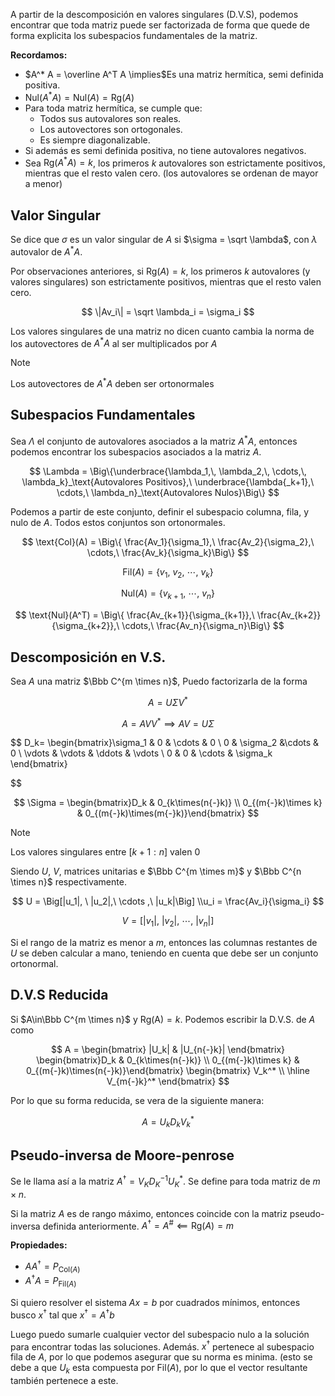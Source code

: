A partir de la descomposición en valores singulares (D.V.S), podemos encontrar que toda matriz puede ser factorizada de forma que quede de forma explicita los subespacios fundamentales de la matriz.

**Recordamos:**

- $A^* A = \overline A^T A \implies$Es una matriz hermítica, semi definida positiva.
- $\text{Nul}(A^* A) = \text{Nul}(A) = \text{Rg}(A)$
- Para toda matriz hermítica, se cumple que:
	- Todos sus autovalores son reales.
	- Los autovectores son ortogonales.
	- Es siempre diagonalizable.
- Si además es semi definida positiva, no tiene autovalores negativos.
- Sea $\text{Rg}(A^* A) = k$, los primeros $k$ autovalores son estrictamente positivos, mientras que el resto valen cero. (los autovalores se ordenan de mayor a menor)

## Valor Singular

Se dice que $\sigma$ es un valor singular de $A$ si $\sigma = \sqrt \lambda$, con $\lambda$ autovalor de $A^* A$.

Por observaciones anteriores, si $\text{Rg}(A) = k$, los primeros $k$ autovalores (y valores singulares) son estrictamente positivos, mientras que el resto valen cero.

$$
\|Av_i\| = \sqrt \lambda_i = \sigma_i
$$

Los valores singulares de una matriz no dicen cuanto cambia la norma de los autovectores de $A^* A$ al ser multiplicados por $A$

> [!note]
> Los autovectores de $A^*A$ deben ser ortonormales

## Subespacios Fundamentales

Sea $\Lambda$ el conjunto de autovalores asociados a la matriz $A^*A$, entonces podemos encontrar los subespacios asociados a la matriz $A$.

$$
\Lambda = \Big\{\underbrace{\lambda_1,\, \lambda_2,\, \cdots,\, \lambda_k}_\text{Autovalores Positivos},\ \underbrace{\lambda{_k+1},\  \cdots,\ \lambda_n}_\text{Autovalores Nulos}\Big\}
$$

Podemos a partir de este conjunto, definir el subespacio columna, fila, y nulo de $A$. Todos estos conjuntos son ortonormales.

$$
\text{Col}(A) = \Big\{ \frac{Av_1}{\sigma_1},\ \frac{Av_2}{\sigma_2},\ \cdots,\ \frac{Av_k}{\sigma_k}\Big\}
$$

$$
\text{Fil}(A) = \Big\{v_1,\ v_2,\ \cdots ,\ v_k\Big\}
$$

$$
\text{Nul}(A) = \Big\{v_{k+1},\ \cdots ,\ v_n\Big\}
$$

$$
\text{Nul}(A^T) = \Big\{ \frac{Av_{k+1}}{\sigma_{k+1}},\ \frac{Av_{k+2}}{\sigma_{k+2}},\ \cdots,\ \frac{Av_n}{\sigma_n}\Big\}
$$

## Descomposición en V.S.

Sea $A$ una matriz $\Bbb C^{m \times n}$, Puedo factorizarla de la forma

$$
A = U \Sigma V^*
$$

$$
A = AVV^* \implies AV = U\Sigma
$$

$$
D_k= \begin{bmatrix}\sigma_1 & 0 & \cdots & 0 \\
0 & \sigma_2 &\cdots & 0 \\
\vdots & \vdots & \ddots & \vdots \\
0 & 0 & \cdots & \sigma_k
\end{bmatrix}

$$

$$
\Sigma = \begin{bmatrix}D_k & 0_{k\times(n{-}k)} \\ 0_{(m{-}k)\times k} & 0_{(m{-}k)\times(m{-}k)}\end{bmatrix}
$$

> [!note]
> Los valores singulares entre $[k{+}1: n]$ valen $0$

Siendo $U$, $V$, matrices unitarias e $\Bbb C^{m \times m}$ y $\Bbb C^{n \times n}$ respectivamente.

$$
U = \Big[|u_1|, \ |u_2|,\ \cdots ,\ |u_k|\Big] \\u_i = \frac{Av_i}{\sigma_i}
$$

$$
V = \Big[|v_1|, \ |v_2|,\ \cdots ,\ |v_n|\Big]
$$

Si el rango de la matriz es menor a $m$, entonces las columnas restantes de $U$ se deben calcular a mano, teniendo en cuenta que debe ser un conjunto ortonormal.

## D.V.S Reducida

Si $A\in\Bbb C^{m \times n}$ y $\text{Rg(A)} = k$. Podemos escribir la D.V.S. de $A$ como

$$
A = 
\begin{bmatrix}
|U_k| & |U_{n{-}k}|
\end{bmatrix}
\begin{bmatrix}D_k & 0_{k\times(n{-}k)} \\ 0_{(m{-}k)\times k} & 0_{(m{-}k)\times(n{-}k)}\end{bmatrix}
\begin{bmatrix}
V_k^* \\
\hline
V_{m{-}k}^*
\end{bmatrix}
$$

Por lo que su forma reducida, se vera de la siguiente manera:

$$
A = U_k D_k V_k^*
$$

## Pseudo-inversa de Moore-penrose

Se le llama así a la matriz $A^\dagger = V_K D_K^{-1} U_K^*$. Se define para toda matriz de $m \times n$.

Si la matriz $A$ es de rango máximo, entonces coincide con la matriz pseudo-inversa definida anteriormente. $A^\dagger = A^\# \impliedby \text{Rg}(A) = m$

**Propiedades:**

- $A A^\dagger = P_{\text{Col}(A)}$
- $A^\dagger A = P_{\text{Fil}(A)}$

Si quiero resolver el sistema $Ax = b$ por cuadrados mínimos, entonces busco $x^\dagger$ tal que $x^\dagger = A^\dagger b$

Luego puedo sumarle cualquier vector del subespacio nulo a la solución para encontrar todas las soluciones. Además. $x^\dagger$ pertenece al subespacio fila de $A$, por lo que podemos asegurar que su norma es minima. (esto se debe a que $U_k$ esta compuesta por $\text{Fil}(A)$, por lo que el vector resultante también pertenece a este.
